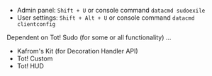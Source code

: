 
- Admin panel: `Shift + U` or console command `datacmd sudoexile`
- User settings: `Shift + Alt + U` or console command `datacmd clientconfig`


Dependent on Tot! Sudo (for some or all functionality) ...

- Kafrom's Kit (for Decoration Handler API)
- Tot! Custom
- Tot! HUD
